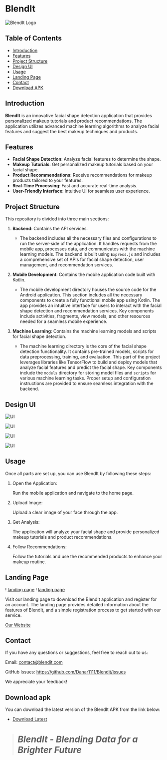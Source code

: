 # BlendIt

![BlendIt Logo](/Images/blendit.png)

## Table of Contents
- [Introduction](#introduction)
- [Features](#features)
- [Project Structure](#project-structure)
- [Design UI](#design-ui)
- [Usage](#usage)
- [Landing Page](#landing-page)
- [Contact](#contact)
- [Download APK](#download-apk)

## Introduction
**BlendIt** is an innovative facial shape detection application that provides personalized makeup tutorials and product recommendations. The application utilizes advanced machine learning algorithms to analyze facial features and suggest the best makeup techniques and products.

## Features
- **Facial Shape Detection**: Analyze facial features to determine the shape.
- **Makeup Tutorials**: Get personalized makeup tutorials based on your facial shape.
- **Product Recommendations**: Receive recommendations for makeup products tailored to your features.
- **Real-Time Processing**: Fast and accurate real-time analysis.
- **User-Friendly Interface**: Intuitive UI for seamless user experience.

## Project Structure
This repository is divided into three main sections:

1. **Backend**: Contains the API services.
    - The backend includes all the necessary files and configurations to run the server-side of the application. It handles requests from the mobile app, processes data, and communicates with the machine learning models. The backend is built using `Express.js` and includes a comprehensive set of APIs for facial shape detection, user management, and recommendation services.

2. **Mobile Development**: Contains the mobile application code built with Kotlin.
    - The mobile development directory houses the source code for the Android application. This section includes all the necessary components to create a fully functional mobile app using Kotlin. The app provides an intuitive interface for users to interact with the facial shape detection and recommendation services. Key components include activities, fragments, view models, and other resources needed for a seamless mobile experience.

3. **Machine Learning**: Contains the machine learning models and scripts for facial shape detection.
    - The machine learning directory is the core of the facial shape detection functionality. It contains pre-trained models, scripts for data preprocessing, training, and evaluation. This part of the project leverages libraries like TensorFlow to build and deploy models that analyze facial features and predict the facial shape. Key components include the `models` directory for storing model files and `scripts` for various machine learning tasks. Proper setup and configuration instructions are provided to ensure seamless integration with the backend.

## Design UI
![UI](./Images/design1.png)

![UI](./Images/design2.png)

![UI](./Images/design3.png)

![UI](./Images/design4.png)

## Usage
Once all parts are set up, you can use BlendIt by following these steps:

1. Open the Application:

    Run the mobile application and navigate to the home page.

2. Upload Image:

    Upload a clear image of your face through the app.

3. Get Analysis:

    The application will analyze your facial shape and provide personalized makeup tutorials and product recommendations.

4. Follow Recommendations:

    Follow the tutorials and use the recommended products to enhance your makeup routine.

## Landing Page

! [landing page](./Images/landingpage1.png)
! [landing page](./Images/landingpage2.png)

Visit our landing page to download the BlendIt application and register for an account. The landing page provides detailed information about the features of BlendIt, and a simple registration process to get started with our service.

[Our Website](#www.blendit.my.id)

## Contact
If you have any questions or suggestions, feel free to reach out to us:

Email: contact@blendit.com

GitHub Issues: https://github.com/Danar1111/Blendit/issues

We appreciate your feedback!

## Download apk
You can download the latest version of the BlendIt APK from the link below:

- [Download Latest](#www.blendit.my.id)

> # *BlendIt - Blending Data for a Brighter Future*